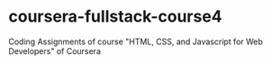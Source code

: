 # coursera-fullstack-course4
Coding Assignments of course "HTML, CSS, and Javascript for Web Developers" of Coursera
